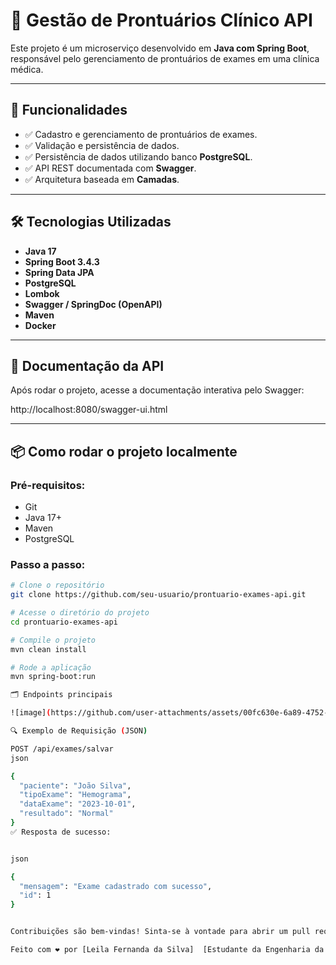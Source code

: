 # 🚀 Gestão de Prontuários Clínico API

Este projeto é um microserviço desenvolvido em **Java com Spring Boot**, responsável pelo gerenciamento de prontuários de exames em uma clínica médica.

---

## 📌 Funcionalidades

- ✅ Cadastro e gerenciamento de prontuários de exames.
- ✅ Validação e persistência de dados.
- ✅ Persistência de dados utilizando banco **PostgreSQL**.
- ✅ API REST documentada com **Swagger**.
- ✅ Arquitetura baseada em **Camadas**.

---

## 🛠️ Tecnologias Utilizadas

- **Java 17**
- **Spring Boot 3.4.3**
- **Spring Data JPA**
- **PostgreSQL**
- **Lombok**
- **Swagger / SpringDoc (OpenAPI)**
- **Maven**
- **Docker**

---

## 📄 Documentação da API

Após rodar o projeto, acesse a documentação interativa pelo Swagger:

http://localhost:8080/swagger-ui.html

---

## 📦 Como rodar o projeto localmente

### Pré-requisitos:
- Git
- Java 17+
- Maven
- PostgreSQL

### Passo a passo:

```bash
# Clone o repositório
git clone https://github.com/seu-usuario/prontuario-exames-api.git

# Acesse o diretório do projeto
cd prontuario-exames-api

# Compile o projeto
mvn clean install

# Rode a aplicação
mvn spring-boot:run

🗂️ Endpoints principais

![image](https://github.com/user-attachments/assets/00fc630e-6a89-4752-b5a0-84a660ae76b1)

🔍 Exemplo de Requisição (JSON)

POST /api/exames/salvar
json

{
  "paciente": "João Silva",
  "tipoExame": "Hemograma",
  "dataExame": "2023-10-01",
  "resultado": "Normal"
}
✅ Resposta de sucesso:


json

{
  "mensagem": "Exame cadastrado com sucesso",
  "id": 1
}


Contribuições são bem-vindas! Sinta-se à vontade para abrir um pull request ou relatar problemas na aba de issues.

Feito com ❤️ por [Leila Fernanda da Silva]  [Estudante da Engenharia da Computação Univesp] 

